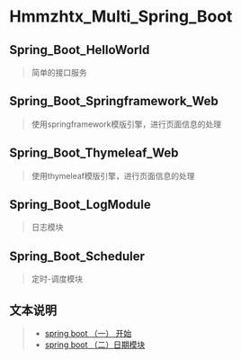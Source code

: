# Hmmzhtx_Multi_Spring_Boot

## Spring_Boot_HelloWorld
> 简单的接口服务

## Spring_Boot_Springframework_Web
> 使用springframework模版引擎，进行页面信息的处理

## Spring_Boot_Thymeleaf_Web
> 使用thymeleaf模版引擎，进行页面信息的处理

##  Spring_Boot_LogModule
> 日志模块

##   Spring_Boot_Scheduler
> 定时-调度模块

## 文本说明
> * [spring boot （一） 开始](https://github.com/hmmzhtx/hmmzhtx_multi_spring_boot/wiki/spring-boot-%E5%BC%80%E5%A7%8B)
> * [spring boot （二）日期模块](https://github.com/hmmzhtx/hmmzhtx_multi_spring_boot/wiki/spring-boot-%EF%BC%88%E4%BA%8C%EF%BC%89%E6%97%A5%E5%BF%97%E6%A8%A1%E5%9D%97)
